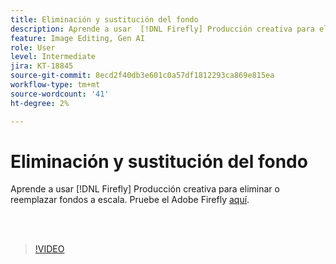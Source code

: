 ```yaml
---
title: Eliminación y sustitución del fondo
description: Aprende a usar  [!DNL Firefly] Producción creativa para eliminar o reemplazar fondos a escala
feature: Image Editing, Gen AI
role: User
level: Intermediate
jira: KT-18845
source-git-commit: 8ecd2f40db3e601c0a57df1812293ca869e815ea
workflow-type: tm+mt
source-wordcount: '41'
ht-degree: 2%

---
```


# Eliminación y sustitución del fondo

Aprende a usar [!DNL Firefly] Producción creativa para eliminar o reemplazar fondos a escala. Pruebe el Adobe Firefly [aquí](https://firefly.adobe.com/).

<br> 

>[!VIDEO](https://video.tv.adobe.com/v/3472922?quality=12&learn=on&hidetitle=true&captions=spa)